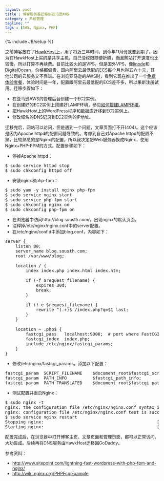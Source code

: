 ```yaml
---
layout: post
title : 博客服务器迁移到亚马逊AWS
category : 系统管理
tagline: ""
tags : [AWS, Nginx, PHP]
---
```

{% include JB/setup %}

之前博客放在了[HawkHost][1]上，用了将近三年时间，到今年11月份就要到期了。因为在HawkHost上买的是共享主机，自己没权限随便折腾，而且网站打开速度也比较慢，所以打算不再续费。目前比较火的是VPS，但是国外VPS，像[linode][2]和[DigitalOcean][3]，价格都偏贵，国内阿里云最低配的[ECS][4]每个月也得五六十元，其他公司的云服务又不靠谱。在浏览亚马逊的AWS时，看到它现在推出了一个[免费体验套餐][5]，体验时间是一年，配置跟阿里云最低配的ECS差不多，所以果断注册试用。迁移步骤如下：

- 在亚马逊AWS的管理后台创建一个EC2实例。
- 在创建好的EC2实例上搭建好LAMP环境，参见[如何搭建LAMP环境][6]。
- 把HawkHost上的WordPress程序和数据库迁移到EC2实例上。
- 修改域名的DNS记录到EC2实例的IP地址。

迁移完后，网站可以访问，但是遇到一个问题，文章页面打不开(404)。这个应该是因为Apache httpd的配置问题导致的。考虑到自己对Apache httpd的配置不熟，比较熟悉的是Nginx的配置，所以我决定把Web服务器换成Nginx，使用Nginx+PHP-FPM的方式。配置步骤如下：

- 停掉Apache httpd：

<pre lang="sh">
$ sudo service httpd stop
$ sudo chkconfig httpd off
</pre>

- 安装nginx和php-fpm：

<pre lang="sh">
$ sudo yum -y install nginx php-fpm
$ sudo service nginx start
$ sudo service php-fpm start
$ sudo chkconfig nginx on
$ sudo chkconfig php-fpm on
</pre>

- 在浏览器中访问http://blog.sousth.com/，出现nginx的默认页面。
- 注释掉/etc/nginx/nginx.conf中的server配置。
- 在/etc/nginx/conf.d中添加blog.conf，内容如下：

<pre lang="text">
server {
    listen 80;
    server_name blog.sousth.com;
    root /var/www/blog;

    location / {
        index index.php index.html index.htm;

        if (-f $request_filename) {
            expires 30d;
            break;
        }

        if (!-e $request_filename) {
            rewrite ^(.+)$ /index.php?q=$1 last;
        }
    }

    location ~ .php$ {
        fastcgi_pass   localhost:9000;  # port where FastCGI processes were spawned
        fastcgi_index  index.php;
        include /etc/nginx/fastcgi_params;
    }
}
</pre>

- 修改/etc/nginx/fastcgi_params，添加以下配置：

<pre lang="text">
fastcgi_param  SCRIPT_FILENAME    $document_root$fastcgi_script_name;
fastcgi_param  PATH_INFO          $fastcgi_path_info;
fastcgi_param  PATH_TRANSLATED    $document_root$fastcgi_path_info;
</pre>

- 测试配置并重启Nginx：

<pre lang="sh">
$ sudo nginx -t
nginx: the configuration file /etc/nginx/nginx.conf syntax is ok
nginx: configuration file /etc/nginx/nginx.conf test is successful
$ sudo service nginx restart
Stopping nginx:                                            [  OK  ]
Starting nginx:                                            [  OK  ]
</pre>

配置完成后，在浏览器中打开博客主页、文章页面和管理页面，都可以正常访问，大功告成。后续再将DNS服务由HawkHost迁移回GoDaddy。

参考资料：

- <http://www.sitepoint.com/lightning-fast-wordpress-with-php-fpm-and-nginx/>
- <http://wiki.nginx.org/PHPFcgiExample>

 [1]: https://www.hawkhost.com/
 [2]: https://www.linode.com/
 [3]: https://www.digitalocean.com/
 [4]: http://help.aliyun.com/view/11108189_13433720.html?spm=5176.383518.4.2.I3F1Dd
 [5]: https://aws.amazon.com/cn/free/
 [6]: http://docs.aws.amazon.com/AWSEC2/latest/UserGuide/install-LAMP.html
